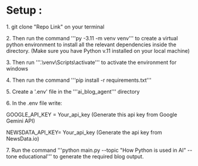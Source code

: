 <h1>Setup :</h1>
<p>1. git clone "Repo Link" on your terminal </p>
<p>2. Then run the command '''py -3.11 -m venv venv''' to create a virtual python environment to install all the relevant dependencies inside the directory. (Make sure you have Python v.11 installed on your local machine) </p>
<p>3. Then run '''.\venv\Scripts\activate''' to activate the environment for windows</p>
<p>4. Then run the command '''pip install -r requirements.txt''' </p>
<p>5. Create a '.env' file in the '''ai_blog_agent''' directory</p>
<p>6. In the .env file write:</p>
<p>    GOOGLE_API_KEY = Your_api_key (Generate this api key from Google Gemini API)</p>
<p>    NEWSDATA_API_KEY= Your_api_key (Generate the api key from NewsData.io)</p>
<p>7. Run the command '''python main.py --topic "How Python is used in AI" --tone educational''' to generate the required blog output.</p>
